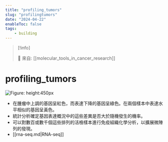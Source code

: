 ```yaml
---
title: "profiling_tumors"
slug: "profilingtumors"
date: "2024-04-22"
enableToc: false
tags:
    - building
---
```


> [!info]
>
> 🌱 來自: [[molecular_tools_in_cancer_research]]

# profiling_tumors

![Figure: height:450px](https://i.imgur.com/uCAHqmT.png)

- 在腫瘤中上調的基因呈紅色，而表達下降的基因呈綠色。在兩個樣本中表達水平相似的基因呈黃色。
- 統計分析確定基因表達概況中的這些差異是否大於隨機發生的機率。
- 可以對數百或數千個這些排列的活檢樣本進行免疫組織化學分析，以擴展微陣列的發現。
- [[rna-seq.md|RNA-seq]] 

